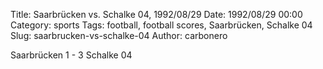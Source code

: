 Title: Saarbrücken vs. Schalke 04, 1992/08/29
Date: 1992/08/29 00:00
Category: sports
Tags: football, football scores, Saarbrücken, Schalke 04
Slug: saarbrucken-vs-schalke-04
Author: carbonero


Saarbrücken 1 - 3 Schalke 04
